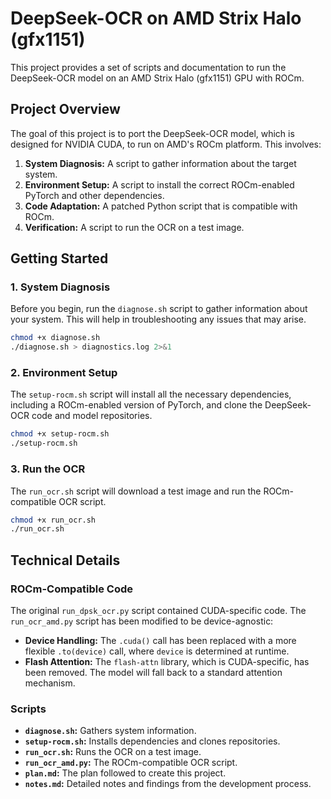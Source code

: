 # DeepSeek-OCR on AMD Strix Halo (gfx1151)

This project provides a set of scripts and documentation to run the DeepSeek-OCR model on an AMD Strix Halo (gfx1151) GPU with ROCm.

## Project Overview

The goal of this project is to port the DeepSeek-OCR model, which is designed for NVIDIA CUDA, to run on AMD's ROCm platform. This involves:
1.  **System Diagnosis:** A script to gather information about the target system.
2.  **Environment Setup:** A script to install the correct ROCm-enabled PyTorch and other dependencies.
3.  **Code Adaptation:** A patched Python script that is compatible with ROCm.
4.  **Verification:** A script to run the OCR on a test image.

## Getting Started

### 1. System Diagnosis

Before you begin, run the `diagnose.sh` script to gather information about your system. This will help in troubleshooting any issues that may arise.

```bash
chmod +x diagnose.sh
./diagnose.sh > diagnostics.log 2>&1
```

### 2. Environment Setup

The `setup-rocm.sh` script will install all the necessary dependencies, including a ROCm-enabled version of PyTorch, and clone the DeepSeek-OCR code and model repositories.

```bash
chmod +x setup-rocm.sh
./setup-rocm.sh
```

### 3. Run the OCR

The `run_ocr.sh` script will download a test image and run the ROCm-compatible OCR script.

```bash
chmod +x run_ocr.sh
./run_ocr.sh
```

## Technical Details

### ROCm-Compatible Code

The original `run_dpsk_ocr.py` script contained CUDA-specific code. The `run_ocr_amd.py` script has been modified to be device-agnostic:

*   **Device Handling:** The `.cuda()` call has been replaced with a more flexible `.to(device)` call, where `device` is determined at runtime.
*   **Flash Attention:** The `flash-attn` library, which is CUDA-specific, has been removed. The model will fall back to a standard attention mechanism.

### Scripts

*   **`diagnose.sh`:** Gathers system information.
*   **`setup-rocm.sh`:** Installs dependencies and clones repositories.
*   **`run_ocr.sh`:** Runs the OCR on a test image.
*   **`run_ocr_amd.py`:** The ROCm-compatible OCR script.
*   **`plan.md`:** The plan followed to create this project.
*   **`notes.md`:** Detailed notes and findings from the development process.
